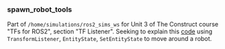 ### spawn_robot_tools

Part of `/home/simulations/ros2_sims_ws` for Unit 3 of The Construct course "TFs for ROS2", section "TF Listener". Seeking to explain this [code](https://github.com/ivogeorg/robot_chase/blob/main/scripts/move_cam_bot.py) using `TransformListener`, `EntityState`, `SetEntityState` to move around a robot.
